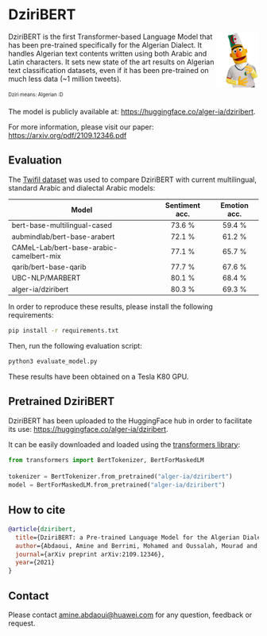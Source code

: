 # DziriBERT

<img src="https://github.com/alger-ia/dziribert/blob/main/dziribert_drawing.png" alt="dziribert drawing" width="17%" height="17%" align="right"/>

DziriBERT is the first Transformer-based Language Model that has been pre-trained specifically for the Algerian Dialect. It handles Algerian text contents written using both Arabic and Latin characters. It sets new state of the art results on Algerian text classification datasets, even if it has been pre-trained on much less data (~1 million tweets).

<sub><sup> Dziri means: Algerian :D  </sup></sub>

The model is publicly available at: https://huggingface.co/alger-ia/dziribert.

For more information, please visit our paper: https://arxiv.org/pdf/2109.12346.pdf

## Evaluation

The [Twifil dataset](https://aclanthology.org/2020.lrec-1.151/) was used to compare DziriBERT with current multilingual, standard Arabic and dialectal Arabic models:

<center>
  
|            Model                         | Sentiment acc. | Emotion acc. |
| ---------------------------------------- |:--------------:|:------------:|
| bert-base-multilingual-cased             |      73.6 %    |    59.4 %    |
| aubmindlab/bert-base-arabert             |      72.1 %    |    61.2 %    |
| CAMeL-Lab/bert-base-arabic-camelbert-mix |      77.1 %    |    65.7 %    |
| qarib/bert-base-qarib                    |      77.7 %    |    67.6 %    |
| UBC-NLP/MARBERT                          |      80.1 %    |    68.4 %    |
| alger-ia/dziribert                       |      80.3 %    |    69.3 %    |

</center>

In order to reproduce these results, please install the following requirements:  

```bash
pip install -r requirements.txt
```

Then, run the following evaluation script:

```bash
python3 evaluate_model.py
```

These results have been obtained on a Tesla K80 GPU.

## Pretrained DziriBERT

DziriBERT has been uploaded to the HuggingFace hub in order to facilitate its use: https://huggingface.co/alger-ia/dziribert.

It can be easily downloaded and loaded using the [transformers library](https://github.com/huggingface/transformers):

```python
from transformers import BertTokenizer, BertForMaskedLM

tokenizer = BertTokenizer.from_pretrained("alger-ia/dziribert")
model = BertForMaskedLM.from_pretrained("alger-ia/dziribert")

```

## How to cite

```bibtex
@article{dziribert,
  title={DziriBERT: a Pre-trained Language Model for the Algerian Dialect},
  author={Abdaoui, Amine and Berrimi, Mohamed and Oussalah, Mourad and Moussaoui, Abdelouahab},
  journal={arXiv preprint arXiv:2109.12346},
  year={2021}
}
```

## Contact 

Please contact amine.abdaoui@huawei.com for any question, feedback or request.
